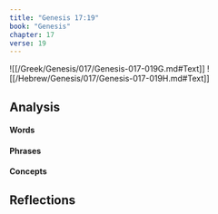 ```yaml
---
title: "Genesis 17:19"
book: "Genesis"
chapter: 17
verse: 19
---
```

![[/Greek/Genesis/017/Genesis-017-019G.md#Text]]
![[/Hebrew/Genesis/017/Genesis-017-019H.md#Text]]

## Analysis

#### Words

#### Phrases

#### Concepts

## Reflections
